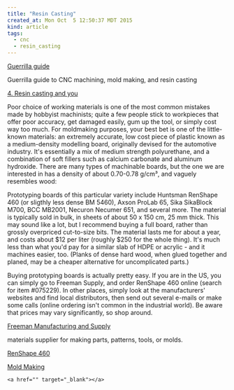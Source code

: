```yaml
---
title: "Resin Casting"
created_at: Mon Oct  5 12:50:37 MDT 2015
kind: article
tags:
  - cnc
  - resin_casting
---
```


<a href="http://lcamtuf.coredump.cx/gcnc/" target="_blank">Guerrilla guide</a>

Guerrilla guide to CNC machining, mold making, and resin casting


<a href="http://lcamtuf.coredump.cx/gcnc/ch4/" target="_blank">4. Resin casting and you</a>

Poor choice of working materials is one of the most common mistakes made
by hobbyist machinists; quite a few people stick to workpieces that
offer poor accuracy, get damaged easily, gum up the tool, or simply
cost way too much. For moldmaking purposes, your best bet is one of
the little-known materials: an extremely accurate, low cost piece of
plastic known as a medium-density modelling board, originally devised
for the automotive industry. It's essentially a mix of medium strength
polyurethane, and a combination of soft fillers such as calcium carbonate
and aluminum hydroxide. There are many types of machinable boards, but
the one we are interested in has a density of about 0.70-0.78 g/cm³,
and vaguely resembles wood:

Prototyping boards of this particular variety include Huntsman RenShape
460 (or sligthly less dense BM 5460), Axson ProLab 65, Sika SikaBlock
M700, BCC MB2001, Necuron Necumer 651, and several more. The material
is typically sold in bulk, in sheets of about 50 x 150 cm, 25 mm
thick. This may sound like a lot, but I recommend buying a full board,
rather than grossly overpriced cut-to-size bits. The material lasts me
for about a year, and costs about $12 per liter (roughly $250 for the
whole thing). It's much less than what you'd pay for a similar slab of
HDPE or acrylic - and it machines easier, too. (Planks of dense hard
wood, when glued together and planed, may be a cheaper alternative for
uncomplicated parts.)

Buying prototyping boards is actually pretty easy. If you are in the US,
you can simply go to Freeman Supply, and order RenShape 460 online (search
for item #075229). In other places, simply look at the manufacturers'
websites and find local distributors, then send out several e-mails or
make some calls (online ordering isn't common in the industrial world). Be
aware that prices may vary significantly, so shop around.

<a href="http://www.freemansupply.com/" target="_blank">Freeman Manufacturing and Supply</a>

materials supplier for making parts, patterns, tools, or molds.

<a href="http://www.freemansupply.com/RenShape460MediumH.htm" target="_blank">RenShape 460</a>



<a href="http://www.hirstarts.com/moldmake/moldmaking.html" target="_blank">Mold Making</a>



~~~~~~~~~~~~~~~~~~
<a href="" target="_blank"></a>
~~~~~~~~~~~~~~~~~~
